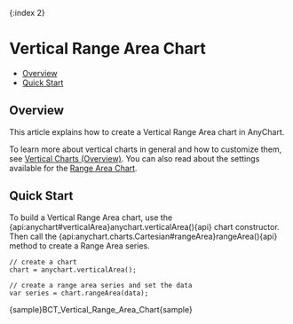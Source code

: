 {:index 2}
# Vertical Range Area Chart

* [Overview](#overview)
* [Quick Start](#quick_start)

## Overview

This article explains how to create a Vertical Range Area chart in AnyChart.

To learn more about vertical charts in general and how to customize them, see [Vertical Charts (Overview)](Overview). You can also read about the settings available for the [Range Area Chart](../Range_Area_Chart).

## Quick Start

To build a Vertical Range Area chart, use the {api:anychart#verticalArea}anychart.verticalArea(){api} chart constructor. Then call the {api:anychart.charts.Cartesian#rangeArea}rangeArea(){api} method to create a Range Area series.

```
// create a chart
chart = anychart.verticalArea();

// create a range area series and set the data
var series = chart.rangeArea(data);
```

{sample}BCT\_Vertical\_Range\_Area\_Chart{sample}